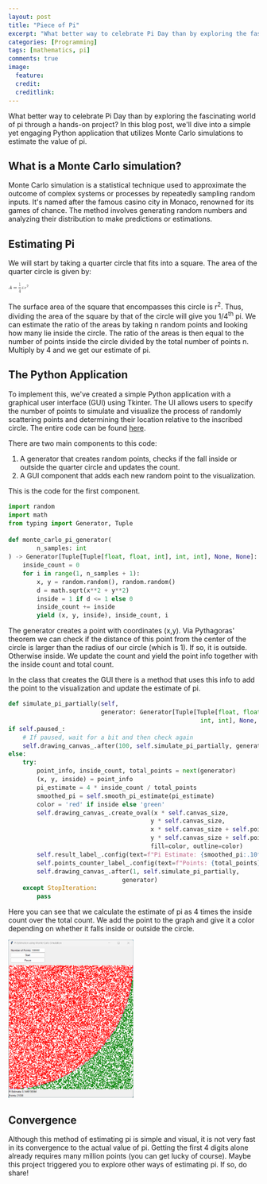 ```yaml
---
layout: post
title: "Piece of Pi"
excerpt: "What better way to celebrate Pi Day than by exploring the fascinating world of pi through a hands-on project? In this blog post, we'll dive into a simple yet engaging Python application that utilizes Monte Carlo simulations to estimate the value of pi."
categories: [Programming]
tags: [mathematics, pi]
comments: true
image:
  feature: 
  credit: 
  creditlink: 
---
```


What better way to celebrate Pi Day than by exploring the fascinating world of pi through a hands-on project? In this blog post, we'll dive into a simple yet engaging Python application that utilizes Monte Carlo simulations to estimate the value of pi.

## What is a Monte Carlo simulation?
Monte Carlo simulation is a statistical technique used to approximate the outcome of complex systems or processes by repeatedly sampling random inputs. It's named after the famous casino city in Monaco, renowned for its games of chance. The method involves generating random numbers and analyzing their distribution to make predictions or estimations.


## Estimating Pi
We will start by taking a quarter circle that fits into a square. The area of the quarter circle is given by:

<img src="/img/posts/Simulating_pi/Surface_circle.png" width="8%" height="auto">

The surface area of the square that encompasses this circle is r<sup>2</sup>. Thus, dividing the area of the square by that of the circle will give you 1/4<sup>th</sup> pi. We can estimate the ratio of the areas by taking n random points and looking how many lie inside the circle. The ratio of the areas is then equal to the number of points inside the circle divided by the total number of points n. Multiply by 4 and we get our estimate of pi.


## The Python Application
To implement this, we've created a simple Python application with a graphical user interface (GUI) using Tkinter. The UI allows users to specify the number of points to simulate and visualize the process of randomly scattering points and determining their location relative to the inscribed circle. The entire code can be found [here](https://github.com/MatthN/pieceofpi).

There are two main components to this code:
1. A generator that creates random points, checks if the fall inside or outside the quarter circle and updates the count.
2. A GUI component that adds each new random point to the visualization.

This is the code for the first component.

```python
import random
import math
from typing import Generator, Tuple

def monte_carlo_pi_generator(
        n_samples: int
) -> Generator[Tuple[Tuple[float, float, int], int, int], None, None]:
    inside_count = 0
    for i in range(1, n_samples + 1):
        x, y = random.random(), random.random()
        d = math.sqrt(x**2 + y**2)
        inside = 1 if d <= 1 else 0
        inside_count += inside
        yield (x, y, inside), inside_count, i
```

The generator creates a point with coordinates (x,y). Via Pythagoras' theorem we can check if the distance of this point from the center of the circle is larger than the radius of our circle (which is 1). If so, it is outside. Otherwise inside. We update the count and yield the point info together with the inside count and total count.

In the class that creates the GUI there is a method that uses this info to add the point to the visualization and update the estimate of pi.

```python
def simulate_pi_partially(self,
                          generator: Generator[Tuple[Tuple[float, float, int],
                                                      int, int], None, None]):
if self.paused_:
    # If paused, wait for a bit and then check again
    self.drawing_canvas_.after(100, self.simulate_pi_partially, generator)
else:
    try:
        point_info, inside_count, total_points = next(generator)
        (x, y, inside) = point_info
        pi_estimate = 4 * inside_count / total_points
        smoothed_pi = self.smooth_pi_estimate(pi_estimate)
        color = 'red' if inside else 'green'
        self.drawing_canvas_.create_oval(x * self.canvas_size,
                                        y * self.canvas_size,
                                        x * self.canvas_size + self.point_size,
                                        y * self.canvas_size + self.point_size,
                                        fill=color, outline=color)
        self.result_label_.config(text=f"Pi Estimate: {smoothed_pi:.10f}")
        self.points_counter_label_.config(text=f"Points: {total_points}")
        self.drawing_canvas_.after(1, self.simulate_pi_partially,
                                generator)
    except StopIteration:
        pass
```

Here you can see that we calculate the estimate of pi as 4 times the inside count over the total count. We add the point to the graph and give it a color depending on whether it falls inside or outside the circle.

<img src="/img/posts/Simulating_pi/App_simulation.png" width="50%" height="auto">



## Convergence
Although this method of estimating pi is simple and visual, it is not very fast in its convergence to the actual value of pi. Getting the first 4 digits alone already requires many million points (you can get lucky of course). Maybe this project triggered you to explore other ways of estimating pi. If so, do share!







